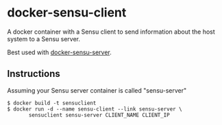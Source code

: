 # docker-sensu-client

A docker container with a Sensu client to send information about the host system to a Sensu server.

Best used with [docker-sensu-server](https://github.com/testobject/docker-sensu-server).

## Instructions

Assuming your Sensu server container is called "sensu-server"

    $ docker build -t sensuclient
    $ docker run -d --name sensu-client --link sensu-server \
	       sensuclient sensu-server CLIENT_NAME CLIENT_IP
	     
